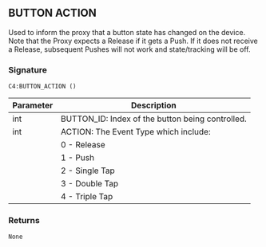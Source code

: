 ## BUTTON ACTION

Used to inform the proxy that a button state has changed on the device.  Note that the Proxy expects a Release if it gets a Push. If it does not receive a Release, subsequent Pushes will not work and state/tracking will be off. 

### Signature

`C4:BUTTON_ACTION ()`



| Parameter | Description |
| --- | --- |
| int | BUTTON\_ID: Index of the button being controlled. |
| int | ACTION: The Event Type which include: |
| | 0 - Release |
| | 1 - Push |
| | 2 - Single Tap |
| | 3 - Double Tap |
| | 4 - Triple Tap |


### Returns

`None`